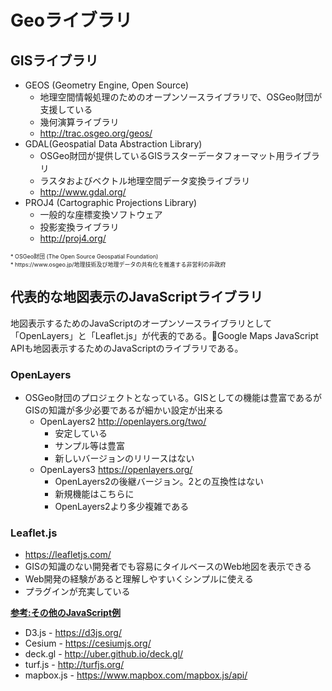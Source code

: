 # Geoライブラリ

## GISライブラリ
* GEOS (Geometry Engine, Open Source) 
    - 地理空間情報処理のためのオープンソースライブラリで、OSGeo財団が支援している
    - 幾何演算ライブラリ
    - <http://trac.osgeo.org/geos/>
* GDAL(Geospatial Data Abstraction Library) 
    - OSGeo財団が提供しているGISラスターデータフォーマット用ライブラリ
    - ラスタおよびベクトル地理空間データ変換ライブラリ
    - <http://www.gdal.org/>
* PROJ4 (Cartographic Projections Library) 
    - 一般的な座標変換ソフトウェア
    - 投影変換ライブラリ
    - <http://proj4.org/>

<div style="font-size:xx-small">
* OSGeo財団 (The Open Source Geospatial Foundation) <br>
* https://www.osgeo.jp/地理技術及び地理データの共有化を推進する非営利の非政府
</div>

## 代表的な地図表示のJavaScriptライブラリ
地図表示するためのJavaScriptのオープンソースライブラリとして「OpenLayers」と「Leaflet.js」が代表的である。Google Maps JavaScript APIも地図表示するためのJavaScriptのライブラリである。

### OpenLayers 
* OSGeo財団のプロジェクトとなっている。GISとしての機能は豊富であるがGISの知識が多少必要であるが細かい設定が出来る
    * OpenLayers2 <http://openlayers.org/two/>
        - 安定している
        - サンプル等は豊富
        - 新しいバージョンのリリースはない
    * OpenLayers3 <https://openlayers.org/>
        - OpenLayers2の後継バージョン。2との互換性はない
        - 新規機能はこちらに
        - OpenLayers2より多少複雑である

### Leaflet.js
* <https://leafletjs.com/>
* GISの知識のない開発者でも容易にタイルベースのWeb地図を表示できる
* Web開発の経験があると理解しやすいくシンプルに使える
* プラグインが充実している

<u>**参考:その他のJavaScript例**</u>
* D3.js - https://d3js.org/
* Cesium - https://cesiumjs.org/
* deck.gl -  http://uber.github.io/deck.gl/
* turf.js - http://turfjs.org/
* mapbox.js - https://www.mapbox.com/mapbox.js/api/